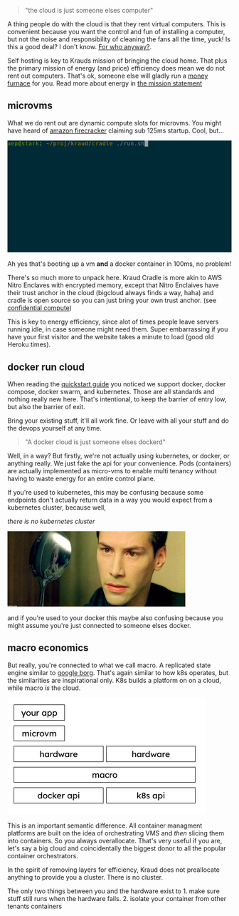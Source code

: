 > "the cloud is just someone elses computer"


A thing people do with the cloud is that they rent virtual computers.
This is convenient because you want the control and fun of installing a computer, but not the noise and responsibility of cleaning the fans all the time, yuck! Is this a good deal? I don't know. [For who anyway?](https://duckduckgo.com/?q=bezos+yacht).

Self hosting is key to Krauds mission of bringing the cloud home. That plus the primary mission of energy (and price) efficiency does mean we do not rent out computers. That's ok, someone else will gladly run a [money furnace](https://www.statista.com/statistics/1243513/top-10-cloud-vendors-by-revenue-fiscal-quarter-global/) for you. Read more about energy in [the  mission statement](/mission/)


## microvms

What we do rent out are dynamic compute slots for microvms. You might have heard of [amazon firecracker](https://firecracker-microvm.github.io/)
claiming sub 125ms startup. Cool, but...

![bootup log](boot.gif)

Ah yes that's booting up a vm **and** a docker container in 100ms, no problem!

There's so much more to unpack here. Kraud Cradle is more akin to AWS Nitro Enclaves with encrypted memory,
except that Nitro Enclaives have their trust anchor in the cloud  (bigcloud always finds a way, haha) and cradle is open source so you can just bring your own trust anchor. (see [confidential compute](/technology/confidential/))


This is key to energy efficiency, since alot of times people leave servers running idle, in case someone might need them. Super embarrassing if you have your first visitor and the website takes a minute to load (good old Heroku times).


## docker run cloud


When reading the [quickstart guide](/quickstart/setup/) you noticed we support docker, docker compose, docker swarm, and kubernetes. Those are all standards and nothing really new here. That's intentional, to keep the barrier of entry low, but also the barrier of exit. 

Bring your existing stuff, it'll all work fine. Or leave with all your stuff and do the devops yourself at any time.


> "A docker cloud is just someone elses dockerd"


Well, in a way? But firstly, we're not actually using kubernetes, or docker, or anything really. We just fake the api for your convenience. Pods (containers) are actually implemented as micro-vms to enable multi tenancy without having to waste energy for an entire control plane.

If you're used to kubernetes, this may be confusing because some endpoints don't actually return data in a way you would expect from a kubernetes cluster, because well,

*there is no kubernetes cluster*

![there is no spoon](spoon.jpg)

and if you're used to your docker this maybe also confusing because you might assume you're just connected to someone elses docker. 


## macro economics

But really, you're connected to what we call macro. A replicated state engine similar to [google borg](https://research.google/pubs/pub43438/).
That's again similar to how k8s operates, but the similarities are inspirational only. K8s builds a platform on on a cloud, while macro *is* the cloud. 



![macro](macro.png)

This is an important semantic difference. All container managment platforms are built on the idea of orchestrating VMS and *then* slicing them into containers. So you always overallocate. That's very useful if you are, let's say a big cloud and coincidentally the biggest donor to all the popular container orchestrators.

In the spirit of removing layers for efficiency, Kraud does not preallocate anything to provide you a cluster. There is no cluster. 

The only two things between you and the hardware exist to 1. make sure stuff still runs when the hardware fails. 2. isolate your container from other tenants containers


